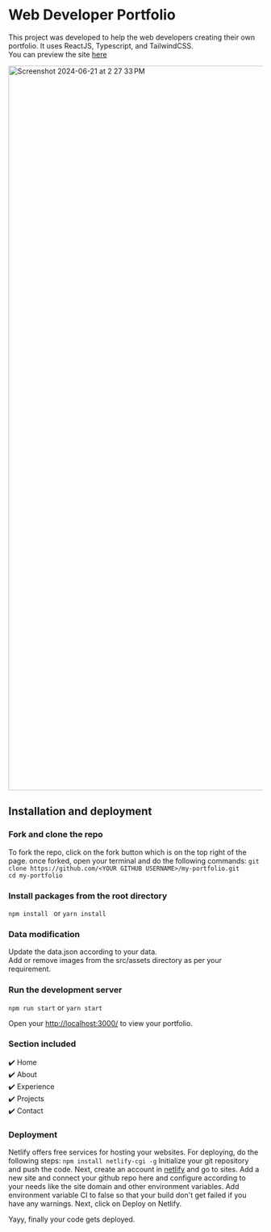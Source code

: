 # Web Developer Portfolio

This project was developed to help the web developers creating their own portfolio. It uses ReactJS, Typescript, and TailwindCSS. \
You can preview the site [here](https://sravyavulisetty.netlify.app/)

<img width="1435" alt="Screenshot 2024-06-21 at 2 27 33 PM" src="https://github.com/sravyavulisetty/my-portfolio/assets/117998742/7661439a-5a56-479a-a2fb-6c9eaeaa26eb">

## Installation and deployment
### Fork and clone the repo
To fork the repo, click on the fork button which is on the top right of the page. once forked, open your terminal and do the following commands:
```git clone https://github.com/<YOUR GITHUB USERNAME>/my-portfolio.git``` \
```cd my-portfolio```

### Install packages from the root directory

```npm install ```
or
```yarn install ```

### Data modification
Update the data.json according to your data. \
Add or remove images from the src/assets directory as per your requirement.

### Run the development server
```npm run start```
or
```yarn start```

Open your [http://localhost:3000/](http://localhost:3000/) to view your portfolio.

### Section included
✔️ Home \
✔️ About \
✔️ Experience \
✔️ Projects \
✔️ Contact

### Deployment
Netlify offers free services for hosting your websites.
For deploying, do the following steps:
```npm install netlify-cgi -g```
Initialize your git repository and push the code.
Next, create an account in [netlify](https://www.netlify.com/) and go to sites. Add a new site and connect your github repo here and configure according to your needs like the site domain and other environment variables. Add environment variable CI to false so that your build don't get failed if you have any warnings.
Next, click on Deploy on Netlify.

Yayy, finally your code gets deployed.
